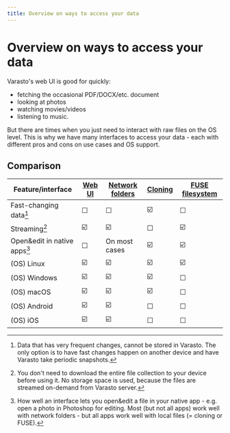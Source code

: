 ```yaml
---
title: Overview on ways to access your data
---
```


Overview on ways to access your data
====================================

Varasto's web UI is good for quickly:

- fetching the occasional PDF/DOCX/etc. document
- looking at photos
- watching movies/videos
- listening to music.

But there are times when you just need to interact with raw files on the OS level. This is
why we have many interfaces to access your data - each with different pros and cons on use
cases and OS support.


Comparison
----------

| Feature/interface      | [Web UI](web-ui/index.md) | [Network folders](network-folders/index.md) | [Cloning](client/index.md#how-does-the-cloning-interface-look-like) | [FUSE filesystem](fuse/index.md) |
|------------------------|--------|-----------------|---------|-----------------|
| Fast-changing data[^1] | ☐      | ☐              | ☑️     | ☐               |
| Streaming[^2]          | ☑️     | ☑️             | ☐      | ☑️              |
| Open&edit in native apps[^3] | ☐ | On most cases | ☑️      | ☑️             |
| (OS) Linux             | ☑️     | ☑️             | ☑️     | ☑️              |
| (OS) Windows           | ☑️     | ☑️             | ☑️     | ☐               |
| (OS) macOS             | ☑️     | ☑️             | ☑️     | ☐               |
| (OS) Android           | ☑️     | ☑️             | ☐      | ☐               |
| (OS) iOS               | ☑️     | ☑️             | ☐      | ☐               |


[^1]: Data that has very frequent changes, cannot be stored in Varasto. The only option is
      to have fast changes happen on another device and have Varasto take periodic snapshots.

[^2]: You don't need to download the entire file collection to your device before using it.
      No storage space is used, because the files are streamed on-demand from Varasto server.

[^3]: How well an interface lets you open&edit a file in your native app - e.g. open a
      photo in Photoshop for editing. Most (but not all apps) work well with network folders -
      but all apps work well with local files (= cloning or FUSE).
